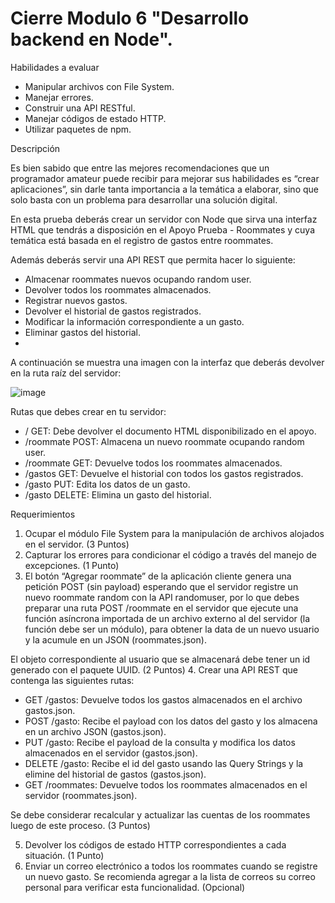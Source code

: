 # Cierre Modulo 6 "Desarrollo backend en Node".

Habilidades a evaluar
- Manipular archivos con File System.
- Manejar errores.
- Construir una API RESTful.
- Manejar códigos de estado HTTP.
- Utilizar paquetes de npm.

Descripción

Es bien sabido que entre las mejores recomendaciones que un programador amateur puede recibir para mejorar sus habilidades es “crear aplicaciones”, sin darle tanta importancia a la temática a elaborar, sino que solo basta con un problema para desarrollar una solución digital.

En esta prueba deberás crear un servidor con Node que sirva una interfaz HTML que tendrás a disposición en el Apoyo Prueba - Roommates y cuya temática está basada en el registro de gastos entre roommates.

Además deberás servir una API REST que permita hacer lo siguiente:
- Almacenar roommates nuevos ocupando random user.
- Devolver todos los roommates almacenados.
- Registrar nuevos gastos.
- Devolver el historial de gastos registrados.
- Modificar la información correspondiente a un gasto.
- Eliminar gastos del historial.
- 
A continuación se muestra una imagen con la interfaz que deberás devolver en la ruta raíz del servidor:

![image](https://user-images.githubusercontent.com/96355317/166335833-729089b8-96ae-4c12-abea-c2573de96523.png)

Rutas que debes crear en tu servidor:
- / GET: Debe devolver el documento HTML disponibilizado en el apoyo.
- /roommate POST: Almacena un nuevo roommate ocupando random user.
- /roommate GET: Devuelve todos los roommates almacenados.
- /gastos GET: Devuelve el historial con todos los gastos registrados.
- /gasto PUT: Edita los datos de un gasto.
- /gasto DELETE: Elimina un gasto del historial.

Requerimientos

1. Ocupar el módulo File System para la manipulación de archivos alojados en el servidor. (3 Puntos)
2. Capturar los errores para condicionar el código a través del manejo de excepciones. (1 Punto)
3. El botón “Agregar roommate” de la aplicación cliente genera una petición POST (sin payload) esperando que el servidor registre un nuevo roommate random con la API
randomuser, por lo que debes preparar una ruta POST /roommate en el servidor que ejecute una función asíncrona importada de un archivo externo al del servidor (la
función debe ser un módulo), para obtener la data de un nuevo usuario y la acumule en un JSON (roommates.json).

El objeto correspondiente al usuario que se almacenará debe tener un id generado con el paquete UUID. (2 Puntos)
4. Crear una API REST que contenga las siguientes rutas:
- GET /gastos: Devuelve todos los gastos almacenados en el archivo gastos.json.
- POST /gasto: Recibe el payload con los datos del gasto y los almacena en un archivo JSON (gastos.json).
- PUT /gasto: Recibe el payload de la consulta y modifica los datos almacenados en el servidor (gastos.json).
- DELETE /gasto: Recibe el id del gasto usando las Query Strings y la elimine del historial de gastos (gastos.json).
- GET /roommates: Devuelve todos los roommates almacenados en el servidor (roommates.json).

Se debe considerar recalcular y actualizar las cuentas de los roommates luego de este proceso. (3 Puntos)

5. Devolver los códigos de estado HTTP correspondientes a cada situación. (1 Punto)
6. Enviar un correo electrónico a todos los roommates cuando se registre un nuevo gasto. Se recomienda agregar a la lista de correos su correo personal para verificar
esta funcionalidad. (Opcional)
